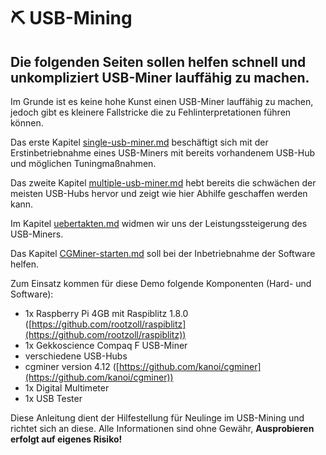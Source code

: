 # ⛏ USB-Mining

## Die folgenden Seiten sollen helfen schnell und unkompliziert USB-Miner lauffähig zu machen.

Im Grunde ist es keine hohe Kunst einen USB-Miner lauffähig zu machen, jedoch gibt es kleinere Fallstricke die zu Fehlinterpretationen führen können.

Das erste Kapitel [single-usb-miner.md](usb-mining/single-usb-miner.md "mention") beschäftigt sich mit der Erstinbetriebnahme eines USB-Miners mit bereits vorhandenem USB-Hub und möglichen Tuningmaßnahmen.

Das zweite Kapitel [multiple-usb-miner.md](usb-mining/multiple-usb-miner.md "mention") hebt bereits die schwächen der meisten USB-Hubs hervor und zeigt wie hier Abhilfe geschaffen werden kann.

Im Kapitel [uebertakten.md](usb-mining/uebertakten.md "mention") widmen wir uns der Leistungssteigerung des USB-Miners.

Das Kapitel [CGMiner-starten.md](usb-mining/CGMiner-starten.md "mention") soll bei der Inbetriebnahme der Software helfen.

Zum Einsatz kommen für diese Demo folgende Komponenten (Hard- und Software):

- 1x Raspberry Pi 4GB mit Raspiblitz 1.8.0 ([https://github.com/rootzoll/raspiblitz](https://github.com/rootzoll/raspiblitz))
- 1x Gekkoscience Compaq F USB-Miner
- verschiedene USB-Hubs
- cgminer version 4.12 ([https://github.com/kanoi/cgminer](https://github.com/kanoi/cgminer))
- 1x Digital Multimeter
- 1x USB Tester

Diese Anleitung dient der Hilfestellung für Neulinge im USB-Mining und richtet sich an diese. Alle Informationen sind ohne Gewähr, **Ausprobieren erfolgt auf eigenes Risiko!**
